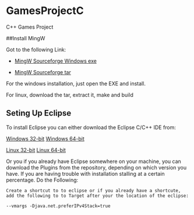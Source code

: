 GamesProjectC
=============

C++ Games Project

##Install MingW

Got to the following Link:

- [MingW Sourceforge Windows exe](http://sourceforge.net/projects/mingw/files/Installer/mingw-get-inst/mingw-get-inst-20120426/mingw-get-inst-20120426.exe/download)

- [MingW Sourceforge tar](http://sourceforge.net/projects/mingw/files/Installer/mingw-get-inst/mingw-get-inst-20120426/mingw-get-inst-src-20120426.tar.xz/download)

For the windows installation, just open the EXE and install.

For linux, download the tar, extract it, make and build


## Seting Up Eclipse

To install Eclipse you can either download the Eclipse C/C++ IDE from:

[Windows 32-bit](http://www.eclipse.org/downloads/download.php?file=/technology/epp/downloads/release/juno/R/eclipse-cpp-juno-win32.zip)
[Windows 64-bit](http://www.eclipse.org/downloads/download.php?file=/technology/epp/downloads/release/juno/R/eclipse-cpp-juno-win32-x86_64.zip)

[Linux 32-bit](http://www.eclipse.org/downloads/download.php?file=/technology/epp/downloads/release/juno/R/eclipse-cpp-juno-linux-gtk.tar.gz)
[Linux 64-bit](http://www.eclipse.org/downloads/download.php?file=/technology/epp/downloads/release/juno/R/eclipse-cpp-juno-linux-gtk-x86_64.tar.gz)

Or you if you already have Eclipse somewhere on your machine, you can download the Plugins from the repository, depending on which version you have. If you are having trouble with installation stalling at a certain percentage. Do the Following:

```plugin
Create a shortcut to to eclipse or if you already have a shortcute, add the following to to Target after your the location of the eclipse:

--vmargs -Djava.net.preferIPv4Stack=true


